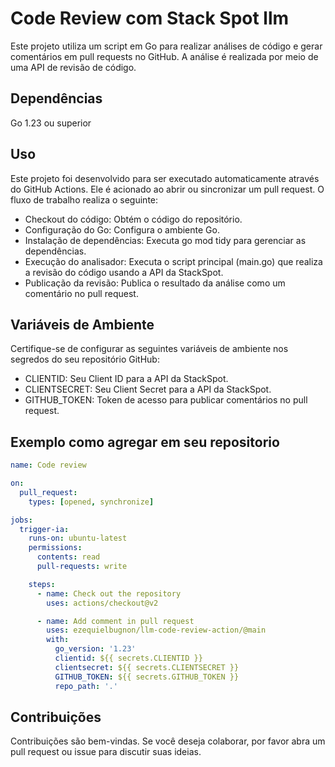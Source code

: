 # Code Review com Stack Spot llm

Este projeto utiliza um script em Go para realizar análises de código e gerar comentários em pull requests no GitHub. A análise é realizada por meio de uma API de revisão de código.

## Dependências
Go 1.23 ou superior

## Uso

Este projeto foi desenvolvido para ser executado automaticamente através do GitHub Actions. Ele é acionado ao abrir ou sincronizar um pull request. O fluxo de trabalho realiza o seguinte:

- Checkout do código: Obtém o código do repositório.
- Configuração do Go: Configura o ambiente Go.
- Instalação de dependências: Executa go mod tidy para gerenciar as dependências.
- Execução do analisador: Executa o script principal (main.go) que realiza a revisão do código usando a API da StackSpot.
- Publicação da revisão: Publica o resultado da análise como um comentário no pull request.

## Variáveis de Ambiente

Certifique-se de configurar as seguintes variáveis de ambiente nos segredos do seu repositório GitHub:

- CLIENTID: Seu Client ID para a API da StackSpot.
- CLIENTSECRET: Seu Client Secret para a API da StackSpot.
- GITHUB_TOKEN: Token de acesso para publicar comentários no pull request.


## Exemplo como agregar em seu repositorio 

```yml
name: Code review

on:
  pull_request:
    types: [opened, synchronize]

jobs:
  trigger-ia:
    runs-on: ubuntu-latest
    permissions:
      contents: read
      pull-requests: write

    steps:
      - name: Check out the repository
        uses: actions/checkout@v2

      - name: Add comment in pull request 
        uses: ezequielbugnon/llm-code-review-action/@main
        with:
          go_version: '1.23'
          clientid: ${{ secrets.CLIENTID }}
          clientsecret: ${{ secrets.CLIENTSECRET }}
          GITHUB_TOKEN: ${{ secrets.GITHUB_TOKEN }}
          repo_path: '.'
```

## Contribuições

Contribuições são bem-vindas. Se você deseja colaborar, por favor abra um pull request ou issue para discutir suas ideias.
